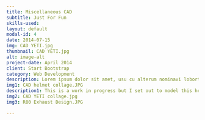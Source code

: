 ```yaml
---
title: Miscellaneous CAD
subtitle: Just For Fun 
skills-used:
layout: default
modal-id: 4
date: 2014-07-15
img: CAD YETI.jpg
thumbnail: CAD YETI.jpg
alt: image-alt
project-date: April 2014
client: Start Bootstrap
category: Web Development
description: Lorem ipsum dolor sit amet, usu cu alterum nominavi lobortis. At duo novum diceret. Tantas apeirian vix et, usu sanctus postulant inciderint ut, populo diceret necessitatibus in vim. Cu eum dicam feugiat noluisse.
img1: CAD helmet collage.JPG
description1: This is a work in progress but I set out to model this helmet for surface modeling practice. 
img2: CAD YETI collage.jpg
img3: R80 Exhaust Design.JPG

---
```

